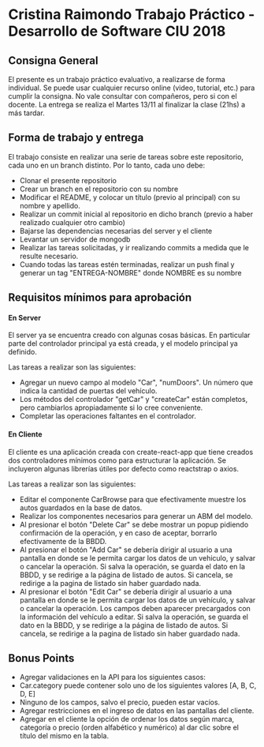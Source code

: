 Cristina Raimondo
Trabajo Práctico - Desarrollo de Software CIU 2018
==================================================

## Consigna General

El presente es un trabajo práctico evaluativo, a realizarse de
forma individual.
Se puede usar cualquier recurso online (video, tutorial, etc.) para
cumplir la consigna. No vale consultar con compañeros, pero si con el docente.
La entrega se realiza el Martes 13/11 al finalizar la clase (21hs) a más tardar.

## Forma de trabajo y entrega

El trabajo consiste en realizar una serie de tareas sobre este repositorio, cada uno en un branch distinto. Por lo tanto, cada uno debe:

- Clonar el presente repositorio
- Crear un branch en el repositorio con su nombre
- Modificar el README, y colocar un título (previo al principal) con su nombre y apellido.
- Realizar un commit inicial al repositorio en dicho branch (previo a haber realizado cualquier otro cambio)
- Bajarse las dependencias necesarias del server y el cliente
- Levantar un servidor de mongodb
- Realizar las tareas solicitadas, y ir realizando commits a medida que le resulte necesario.
- Cuando todas las tareas estén terminadas, realizar un push final y generar un tag "ENTREGA-NOMBRE" donde NOMBRE es su nombre

## Requisitos mínimos para aprobación

#### En Server

El server ya se encuentra creado con algunas cosas básicas.
En particular parte del controlador principal ya está creada,
y el modelo principal ya definido.

Las tareas a realizar son las siguientes:

- Agregar un nuevo campo al modelo "Car", "numDoors". Un número que indica la cantidad de puertas del vehículo.
- Los métodos del controlador "getCar" y "createCar" están completos, pero cambiarlos apropiadamente si lo cree conveniente.
- Completar las operaciones faltantes en el controlador.

#### En Cliente

El cliente es una aplicación creada con create-react-app que
tiene creados dos controladores mínimos como para estructurar la aplicación. Se incluyeron algunas librerías útiles por defecto como reactstrap o axios.

Las tareas a realizar son las siguientes:

- Editar el componente CarBrowse para que efectivamente muestre los autos guardados en la base de datos.
- Realizar los componentes necesarios para generar un ABM del modelo.
- Al presionar el botón "Delete Car" se debe mostrar un popup pidiendo confirmación de la operación, y en caso de aceptar, borrarlo efectivamente de la BBDD.
- Al presionar el botón "Add Car" se debería dirigir al usuario a una pantalla en donde se le permita cargar los datos de un vehiculo, y salvar o cancelar la operación. Si salva la operación, se guarda el dato en la BBDD, y se redirige a la página de listado de autos. Si cancela, se redirige a la pagina de listado sin haber guardado nada.
- Al presionar el botón "Edit Car" se debería dirigir al usuario a una pantalla en donde se le permita cargar los datos de un vehículo, y salvar o cancelar la operación. Los campos deben aparecer precargados con la información del vehículo a editar. Si salva la operación, se guarda el dato en la BBDD, y se redirige a la página de listado de autos. Si cancela, se redirige a la pagina de listado sin haber guardado nada.

## Bonus Points

- Agregar validaciones en la API para los siguientes casos:
- Car.category puede contener solo uno de los siguientes valores [A, B, C, D, E]
- Ninguno de los campos, salvo el precio, pueden estar vacíos.
- Agregar restricciones en el ingreso de datos en las pantallas del cliente.
- Agregar en el cliente la opción de ordenar los datos según marca, categoría o precio (orden alfabético y numérico) al dar clic sobre el título del mismo en la tabla.
